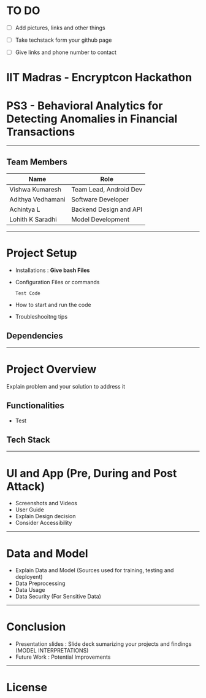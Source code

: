 # TO DO
- [ ] Add pictures, links and other things
- [ ] Take techstack form your github page
- [ ] Give links and phone number to contact


# IIT Madras - Encryptcon Hackathon
# PS3 - Behavioral Analytics for Detecting Anomalies in Financial Transactions
***
## Team Members
| Name              | Role                  |
|-------------------|-----------------------|
| Vishwa Kumaresh   | Team Lead, Android Dev |
| Adithya Vedhamani | Software Developer    |
| Achintya L        | Backend Design and API |
| Lohith K Saradhi  | Model Development     |
***
# Project Setup
- Installations :  **Give bash Files**
- Configuration Files or commands

    ``` Test Code ```
- How to start and run the code
- Troubleshooitng tips
## Dependencies
***
# Project Overview
Explain problem and your solution to address it
## Functionalities
- Test

## Tech Stack

***
# UI and App (Pre, During and Post Attack)
- Screenshots and Videos
- User Guide
- Explain Design decision
- Consider Accessibility

***
# Data and Model
- Explain Data and Model (Sources used for training, testing and deployent)
- Data Preprocessing
- Data Usage
- Data Security (For Sensitive Data)

***
# Conclusion
- Presentation slides : Slide deck sumarizing your projects and findings (MODEL INTERPRETATIONS)
- Future Work : Potential Improvements
***
# License